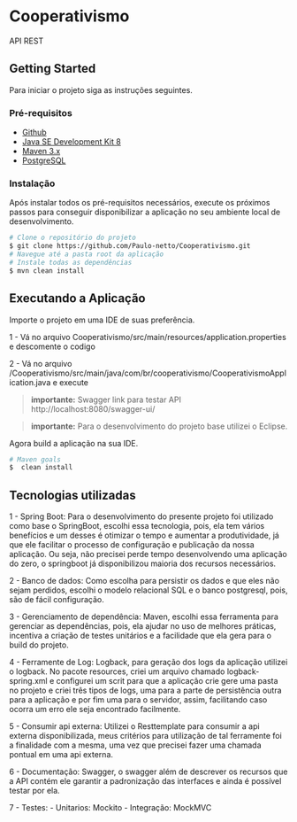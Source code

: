 # Cooperativismo

API REST

## Getting Started

Para iniciar o projeto siga as instruções seguintes.

### Pré-requisitos

* [Github](https://github.com/)
* [Java SE Development Kit 8](https://www.oracle.com/)
* [Maven 3.x](https://maven.apache.org/)
* [PostgreSQL](https://www.postgresql.org/download/)

### Instalação

Após instalar todos os pré-requisitos necessários, execute os próximos passos para conseguir disponibilizar a aplicação no seu ambiente local de desenvolvimento.

```sh
# Clone o repositório do projeto
$ git clone https://github.com/Paulo-netto/Cooperativismo.git
# Navegue até a pasta root da aplicação
# Instale todas as dependências
$ mvn clean install
```
## Executando a Aplicação

Importe o projeto em uma IDE de suas preferência.

1 - Vá no arquivo Cooperativismo/src/main/resources/application.properties e descomente o codigo 

2 - Vá no arquivo /Cooperativismo/src/main/java/com/br/cooperativismo/CooperativismoApplication.java e execute

>**importante:** Swagger link para testar API http://localhost:8080/swagger-ui/

> **importante:** Para o desenvolvimento do projeto base utilizei o Eclipse.

Agora build a aplicação na sua IDE.

```sh
# Maven goals
$  clean install
```

## Tecnologias utilizadas 

1 - Spring Boot: Para o desenvolvimento do presente projeto foi utilizado como base o SpringBoot, escolhi essa tecnologia, pois, ela tem vários benefícios e um desses é otimizar o tempo e aumentar a produtividade, já que ele facilitar o processo de configuração e publicação da nossa aplicação. Ou seja, não precisei perde tempo desenvolvendo uma aplicação do zero, o springboot já disponibilizou maioria dos recursos necessários.

2 - Banco de dados: Como escolha para persistir os dados e que eles não sejam perdidos, escolhi o modelo relacional SQL e o banco postgresql, pois, são de fácil configuração.

3 - Gerenciamento de dependência: Maven, escolhi essa ferramenta para gerenciar as dependências, pois, ela ajudar no uso de melhores práticas, incentiva a criação de testes unitários e a facilidade que ela gera para o build do projeto.

4 - Ferramente de Log: Logback, para geração dos logs da aplicação utilizei o logback. No pacote resources, criei um arquivo chamado logback-spring.xml e configurei um scrit para que a aplicação crie gere uma pasta no projeto e criei três tipos de logs, uma para a parte de persistência outra para a aplicação e por fim uma para o servidor, assim, facilitando caso ocorra um erro ele seja encontrado facilmente.

5 - Consumir api externa: Utilizei o Resttemplate para consumir a api externa disponibilizada, meus critérios para utilização de tal ferramente foi a finalidade com a mesma, uma vez que precisei fazer uma chamada pontual em uma api externa.

6 - Documentação: Swagger, o swagger além de descrever os recursos que a API contém ele garantir a padronização das interfaces e ainda é possível testar por ela.

7 - Testes: 
          - Unitarios: Mockito
          - Integração: MockMVC
